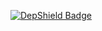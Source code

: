 [![DepShield Badge](https://depshield.sonatype.org/badges/sealmindset/bandit-1/depshield.svg)](https://depshield.github.io)
